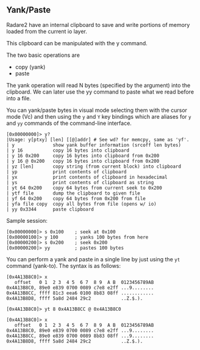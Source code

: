 ## Yank/Paste

Radare2 have an internal clipboard to save and write portions of memory loaded from the current io layer.

This clipboard can be manipulated with the y command.

The two basic operations are

* copy (yank)
* paste

The yank operation will read N bytes (specified by the argument) into the clipboard. We can later use the yy command to paste what we read before into a file.

You can yank/paste bytes in visual mode selecting them with the cursor mode (Vc) and then using the `y` and `Y` key bindings which are aliases for `y` and `yy` commands of the command-line interface.

```
[0x00000000]> y?
|Usage: y[ptxy] [len] [[@]addr] # See wd? for memcpy, same as 'yf'.
| y              show yank buffer information (srcoff len bytes)
| y 16           copy 16 bytes into clipboard
| y 16 0x200     copy 16 bytes into clipboard from 0x200
| y 16 @ 0x200   copy 16 bytes into clipboard from 0x200
| yz [len]       copy string (from current block) into clipboard
| yp             print contents of clipboard
| yx             print contents of clipboard in hexadecimal
| ys             print contents of clipboard as string
| yt 64 0x200    copy 64 bytes from current seek to 0x200
| ytf file       dump the clipboard to given file
| yf 64 0x200    copy 64 bytes from 0x200 from file
| yfa file copy  copy all bytes from file (opens w/ io)
| yy 0x3344      paste clipboard
```

Sample session:

```
[0x00000000]> s 0x100    ; seek at 0x100
[0x00000100]> y 100      ; yanks 100 bytes from here
[0x00000200]> s 0x200    ; seek 0x200
[0x00000200]> yy         ; pastes 100 bytes
```

You can perform a yank and paste in a single line by just using the `yt` command (yank-to). The syntax is as follows:

```
[0x4A13B8C0]> x
   offset   0 1  2 3  4 5  6 7  8 9  A B  0123456789AB
0x4A13B8C0, 89e0 e839 0700 0089 c7e8 e2ff ...9........
0x4A13B8CC, ffff 81c3 eea6 0100 8b83 08ff ............
0x4A13B8D8, ffff 5a8d 2484 29c2           ..Z.$.).

[0x4A13B8C0]> yt 8 0x4A13B8CC @ 0x4A13B8C0

[0x4A13B8C0]> x
   offset   0 1  2 3  4 5  6 7  8 9  A B  0123456789AB
0x4A13B8C0, 89e0 e839 0700 0089 c7e8 e2ff ...9........
0x4A13B8CC, 89e0 e839 0700 0089 8b83 08ff ...9........
0x4A13B8D8, ffff 5a8d 2484 29c2           ..Z.$.).
```